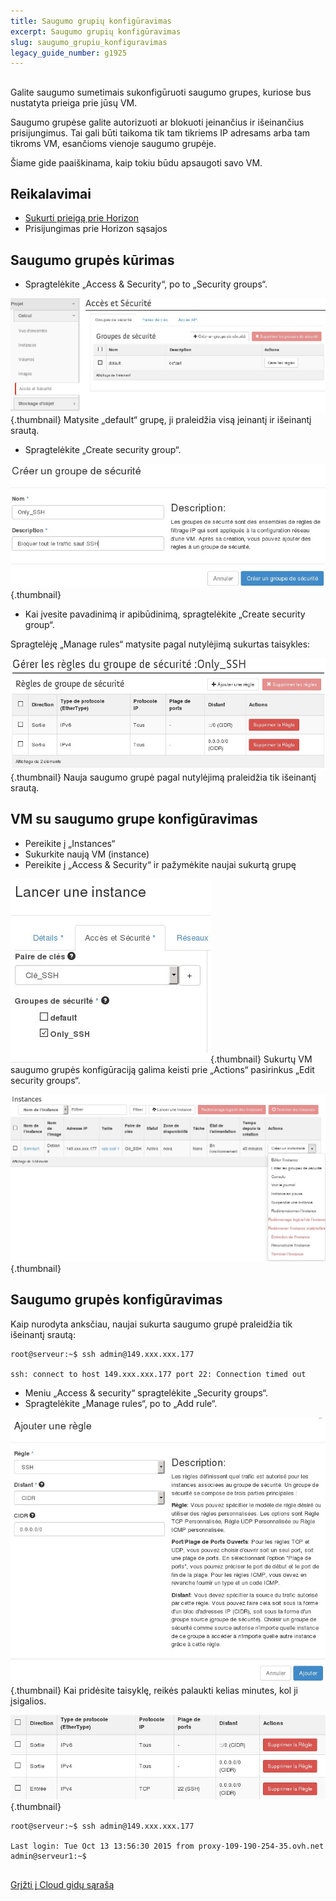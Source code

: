 ```yaml
---
title: Saugumo grupių konfigūravimas
excerpt: Saugumo grupių konfigūravimas
slug: saugumo_grupiu_konfiguravimas
legacy_guide_number: g1925
---
```



## 
Galite saugumo sumetimais sukonfigūruoti saugumo grupes, kuriose bus nustatyta prieiga prie jūsų VM.

Saugumo grupėse galite autorizuoti ar blokuoti įeinančius ir išeinančius prisijungimus. Tai gali būti taikoma tik tam tikriems IP adresams arba tam tikroms VM, esančioms vienoje saugumo grupėje.

Šiame gide paaiškinama, kaip tokiu būdu apsaugoti savo VM.


## Reikalavimai

- [Sukurti prieigą prie Horizon]({legacy}1773)
- Prisijungimas prie Horizon sąsajos




## Saugumo grupės kūrimas

- Spragtelėkite „Access & Security“, po to „Security groups“.



![](images/img_2959.jpg){.thumbnail}
Matysite „default“ grupę, ji praleidžia visą įeinantį ir išeinantį srautą.

- Spragtelėkite „Create security group“.



![](images/img_2960.jpg){.thumbnail}

- Kai įvesite pavadinimą ir apibūdinimą, spragtelėkite „Create security group“.


Spragtelėję „Manage rules“ matysite pagal nutylėjimą sukurtas taisykles:

![](images/img_2961.jpg){.thumbnail}
Nauja saugumo grupė pagal nutylėjimą praleidžia tik išeinantį srautą.


## VM su saugumo grupe konfigūravimas

- Pereikite į „Instances“
- Sukurkite naują VM (instance)
- Pereikite į „Access & Security“ ir pažymėkite naujai sukurtą grupę



![](images/img_2962.jpg){.thumbnail}
Sukurtų VM saugumo grupės konfigūraciją galima keisti prie „Actions“ pasirinkus „Edit security groups“.

![](images/img_2964.jpg){.thumbnail}


## Saugumo grupės konfigūravimas
Kaip nurodyta anksčiau, naujai sukurta saugumo grupė praleidžia tik išeinantį srautą:


```
root@serveur:~$ ssh admin@149.xxx.xxx.177

ssh: connect to host 149.xxx.xxx.177 port 22: Connection timed out
```



- Meniu „Access & security“ spragtelėkite „Security groups“.
- Spragtelėkite „Manage rules“, po to „Add rule“.



![](images/img_2963.jpg){.thumbnail}
Kai pridėsite taisyklę, reikės palaukti kelias minutes, kol ji įsigalios.

![](images/img_2965.jpg){.thumbnail}

```
root@serveur:~$ ssh admin@149.xxx.xxx.177

Last login: Tue Oct 13 13:56:30 2015 from proxy-109-190-254-35.ovh.net
admin@serveur1:~$
```




## 
[Grįžti į Cloud gidų sąrašą]({legacy}1785)

